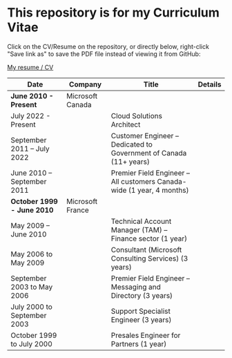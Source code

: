 # This repository is for my Curriculum Vitae

Click on the CV/Resume on the repository, or directly below, right-click "Save link as" to save the PDF file instead of viewing it from GitHub:

[My resume / CV](https://github.com/SammyKrosoft/My-Resume/blob/main/Resume-CV_Samdrey_US_CAN_2022%20-%20NoAddress.pdf)

|Date                         | Company        | Title                                                               | Details                                       |  
|-----------------------------|----------------|---------------------------------------------------------------------|-----------------------------------------------|
|**June 2010 - Present**      |Microsoft Canada                                                                                                                      |
|July 2022 - Present          |                |Cloud Solutions Architect                                            |                                               |
|September 2011 – July 2022   |                |Customer Engineer – Dedicated to Government of Canada (11+ years)    |                                               |
|June 2010 – September 2011   |                |Premier Field Engineer – All customers Canada-wide (1 year, 4 months)|                                               |
|**October 1999 - June 2010** |Microsoft France|                                                                     |                                               |
|May 2009 – June 2010         |                |Technical Account Manager (TAM) – Finance sector (1 year)            |                                               |
|May 2006 to May 2009         |                |Consultant (Microsoft Consulting Services) (3 years)                 |                                               |
|September 2003 to May 2006   |                |Premier Field Engineer – Messaging and Directory (3 years)           |                                               |
|July 2000 to September 2003  |                |Support Specialist Engineer (3 years)                                |                                               |
|October 1999 to July 2000    |                |Presales Engineer for Partners (1 year)                              |                                               |
